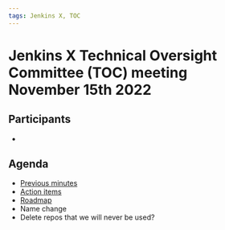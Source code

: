 ```yaml
---
tags: Jenkins X, TOC
---
```

# Jenkins X Technical Oversight Committee (TOC) meeting November 15th 2022

## Participants

- <fill in>

## Agenda

- [Previous minutes](2022-11-16.md)
- [Action items](https://github.com/orgs/jenkins-x/projects/21/views/1)
- [Roadmap](https://github.com/orgs/jenkins-x/projects/13)
- Name change
- Delete repos that we will never be used?